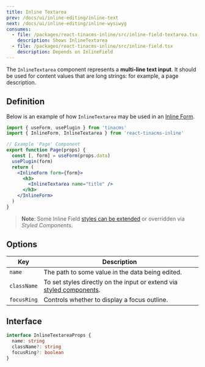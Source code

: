 ```yaml
---
title: Inline Textarea
prev: /docs/ui/inline-editing/inline-text
next: /docs/ui/inline-editing/inline-wysiwyg
consumes:
  - file: /packages/react-tinacms-inline/src/inline-field-textarea.tsx
    description: Shows InlineTextarea
  - file: /packages/react-tinacms-inline/src/inline-field.tsx
    description: Depends on InlineField
---
```


The `InlineTextarea` component represents a **multi-line text input**. It should be used for content values that are long strings: for example, a page description.

## Definition

Below is an example of how `InlineTextarea` may be used in an [Inline Form](/docs/ui/inline-editing).

```jsx
import { useForm, usePlugin } from 'tinacms'
import { InlineForm, InlineTextarea } from 'react-tinacms-inline'

// Example 'Page' Component
export function Page(props) {
  const [, form] = useForm(props.data)
  usePlugin(form)
  return (
    <InlineForm form={form}>
      <h3>
        <InlineTextarea name="title" />
      </h3>
    </InlineForm>
  )
}
```

> **Note**: Some Inline Field [styles can be extended](/docs/ui/inline-editing#extending-inline-field-styles) or overridden via _Styled Components_.

## Options

| Key         | Description                                                                                                                   |
| ----------- | ----------------------------------------------------------------------------------------------------------------------------- |
| `name`      | The path to some value in the data being edited.                                                                              |
| `className` | To set styles directly on the input or extend via [styled components](/docs/ui/inline-editing#extending-inline-field-styles). |
| `focusRing` | Controls whether to display a focus outline.                                                                                  |

## Interface

```typescript
interface InlineTextareaProps {
  name: string
  className?: string
  focusRing?: boolean
}
```

